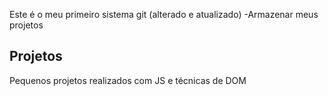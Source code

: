 Este é o meu primeiro sistema git (alterado e atualizado)
-Armazenar meus projetos
## Projetos
Pequenos projetos realizados com JS e técnicas de DOM
